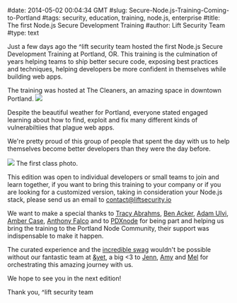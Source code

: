 #date: 2014-05-02 00:04:34 GMT
#slug: Secure-Node.js-Training-Coming-to-Portland
#tags: security, education, training, node.js, enterprise
#title: The first Node.js Secure Development Training
#author: Lift Security Team
#type: text

Just a few days ago the ^lift security team hosted the first Node.js Secure Development Training at Portland, OR. This training is the culmination of years helping teams to ship better secure code, exposing best practices and techniques, helping developers be more confident in themselves while building web apps.

The training was hosted at The Cleaners, an amazing space in downtown Portland. 
![](/images/articles/nst1/cleaners.jpg)

Despite the beautiful weather for Portland, everyone stated engaged learning about how to find, exploit and fix many different kinds of vulnerabiltiies that plague web apps. 

We're pretty proud of this group of people that spent the day with us to help themselves become better developers than they were the day before.

![](/images/articles/nst1/class.jpg)
The first class photo. 

This edition was open to individual developers or small teams to join and learn together, if you want to bring this training to your company or if you are looking for a customized version, taking in consideration your Node.js stack, please send us an email to contact@liftsecurity.io 

We want to make a special thanks to [Tracy Abrahms](https://twitter.com/HackyGoLucky ), [Ben Acker](https://twitter.com/nvcexploder ), [Adam Ulvi](https://twitter.com/sf5s ), [Amber Case](https://twitter.com/caseorganic), [Anthony Falco](https://twitter.com/antonyfalco) and to [PDXnode](https://twitter.com/PDXnode) for being part and helping us bring the training to the Portland Node Community, their support was indispensable to make it happen.

The curated experience and the [incredible swag](/images/articles/nst1/cert.jpg) wouldn't be possible without our fantastic team at [&yet](http://andyet.com/), a big <3 to [Jenn](andyet.com/team/jenn), [Amy](http://andyet.com/team/amy) and [Mel](http://andyet.com/team/mel) for orchestrating this amazing journey with us.


We hope to see you in the next edition!

Thank you,
^lift security team
